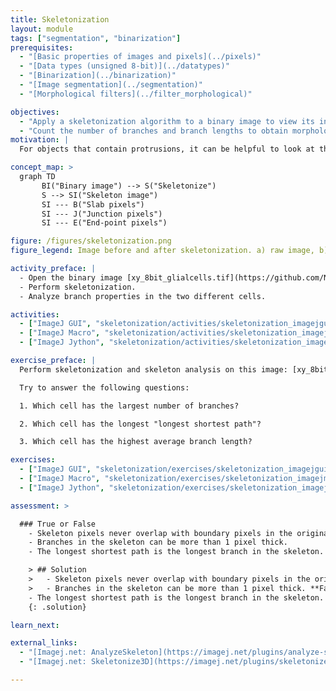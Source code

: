 ```yaml
---
title: Skeletonization
layout: module
tags: ["segmentation", "binarization"]
prerequisites:
  - "[Basic properties of images and pixels](../pixels)"
  - "[Data types (unsigned 8-bit)](../datatypes)"
  - "[Binarization](../binarization)"
  - "[Image segmentation](../segmentation)"
  - "[Morphological filters](../filter_morphological)"

objectives:
  - "Apply a skeletonization algorithm to a binary image to view its internal skeleton"
  - "Count the number of branches and branch lengths to obtain morphological information from the image"
motivation: |
  For objects that contain protrusions, it can be helpful to look at the object's internal skeleton. This reveals the inner branches that make up the object. Measuring the number of branches and their lengths can provide useful morphological information of irregularly shaped objects with protrusions, such as glial cells. Skeletonization algorithms work by applying sequential erosions to remove pixels from the boundary of the objects to the center, stopping when the remaining structure is only one pixel wide.

concept_map: >
  graph TD
       BI("Binary image") --> S("Skeletonize")
       S --> SI("Skeleton image")
       SI --- B("Slab pixels")
       SI --- J("Junction pixels")
       SI --- E("End-point pixels")

figure: /figures/skeletonization.png
figure_legend: Image before and after skeletonization. a) raw image, b) binary image, c) skeleton image, d) tagged skeleton showing slab pixels (dark purple), junction pixels (cyan), and end-point pixels (pink). Examples of different skeleton pixels are indicated by arrows in the corresponding colors.

activity_preface: |
  - Open the binary image [xy_8bit_glialcells.tif](https://github.com/NEUBIAS/training-resources/raw/master/image_data/xy_8bit_glialcells.tif).
  - Perform skeletonization.
  - Analyze branch properties in the two different cells.

activities:
  - ["ImageJ GUI", "skeletonization/activities/skeletonization_imagejgui.md", "markdown"]
  - ["ImageJ Macro", "skeletonization/activities/skeletonization_imagejmacro.ijm", "java"]
  - ["ImageJ Jython", "skeletonization/activities/skeletonization_imagej-jython.py", "python"]

exercise_preface: |
  Perform skeletonization and skeleton analysis on this image: [xy_8bit_glialcells2.tif](https://github.com/NEUBIAS/training-resources/raw/master/image_data/xy_8bit_glialcells2.tif).

  Try to answer the following questions:

  1. Which cell has the largest number of branches?

  2. Which cell has the longest "longest shortest path"?

  3. Which cell has the highest average branch length?

exercises:
  - ["ImageJ GUI", "skeletonization/exercises/skeletonization_imagejgui.md", "markdown"]
  - ["ImageJ Macro", "skeletonization/exercises/skeletonization_imagejmacro.md", "java"]
  - ["ImageJ Jython", "skeletonization/exercises/skeletonization_imagej-Jython.md", "python"]

assessment: >

  ### True or False
    - Skeleton pixels never overlap with boundary pixels in the original binary image.
    - Branches in the skeleton can be more than 1 pixel thick.
    - The longest shortest path is the longest branch in the skeleton.

    > ## Solution
    >   - Skeleton pixels never overlap with boundary pixels in the original binary image. **True**
    >   - Branches in the skeleton can be more than 1 pixel thick. **False. They can be longer than 1 pixel, but the branch thickness is always 1 pixel.**
    - The longest shortest path is the longest branch in the skeleton. **False**
    {: .solution}

learn_next:

external_links:
  - "[Imagej.net: AnalyzeSkeleton](https://imagej.net/plugins/analyze-skeleton/)"
  - "[Imagej.net: Skeletonize3D](https://imagej.net/plugins/skeletonize3d)"

---
```

